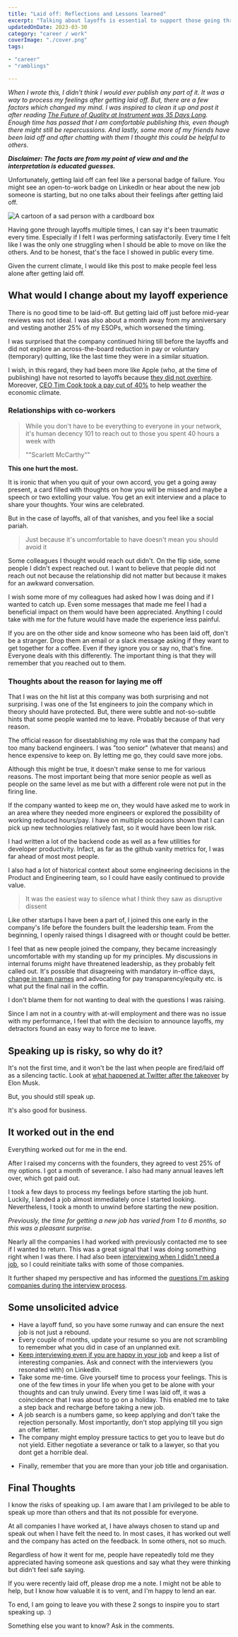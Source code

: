 ```yaml
---
title: "Laid off: Reflections and Lessons learned"
excerpt: "Talking about layoffs is essential to support those going through it. Reflections and Lessons learned after getting laid off again"
updatedOnDate: 2023-03-30
category: "career / work"
coverImage: "./cover.png"
tags:

- "career"
- "ramblings"

---
```


_When I wrote this, I didn't think I would ever publish any part of it. It was a way to process my feelings after getting laid off. But, there are a few factors which changed my mind. I was inspired to clean it up and post it after reading [The Future of Quality at Instrument was 35 Days Long](https://angelariggs.github.io/articles/thirty-five-days). Enough time has passed that I am comfortable publishing this, even though there might still be repercussions. And lastly, some more of my friends have been laid off and after chatting with them I thought this could be helpful to others._

_**Disclaimer: The facts are from my point of view and and the interpretation is educated guesses.**_

Unfortunately, getting laid off can feel like a personal badge of failure. You might see an open-to-work badge on LinkedIn or hear about the new job someone is starting, but no one talks about their feelings after getting laid off.

![A cartoon of a sad person with a cardboard box](./cover.png)

Having gone through layoffs multiple times, I can say it's been traumatic every time. Especially if I felt I was performing satisfactorily. Every time I felt like I was the only one struggling when I should be able to move on like the others. And to be honest, that's the face I showed in public every time.

Given the current climate, I would like this post to make people feel less alone after getting laid off.

## What would I change about my layoff experience

There is no good time to be laid-off. But getting laid off just before mid-year reviews was not ideal. I was also about a month away from my anniversary and vesting another 25% of my ESOPs, which worsened the timing.

I was surprised that the company continued hiring till before the layoffs and did not explore an across-the-board reduction in pay or voluntary (temporary) quitting, like the last time they were in a similar situation.

I wish, in this regard, they had been more like Apple (who, at the time of publishing) have not resorted to layoffs because [they did not overhire](https://blog.pragmaticengineer.com/apple-job-cuts-tide/). Moreover, [CEO Tim Cook took a pay cut of 40%](https://www.bbc.com/news/business-64258289) to help weather the economic climate.

### Relationships with co-workers

> While you don't have to be everything to everyone in your network, it's human decency 101 to reach out to those you spent 40 hours a week with
>
> ""Scarlett McCarthy""

**This one hurt the most.**

It is ironic that when you quit of your own accord, you get a going away present, a card filled with thoughts on how you will be missed and maybe a speech or two extolling your value. You get an exit interview and a place to share your thoughts. Your wins are celebrated.

But in the case of layoffs, all of that vanishes, and you feel like a social pariah.

> Just because it's uncomfortable to have doesn't mean you should avoid it

Some colleagues I thought would reach out didn't. On the flip side, some people I didn't expect reached out. I want to believe that people did not reach out not because the relationship did not matter but because it makes for an awkward conversation.

I wish some more of my colleagues had asked how I was doing and if I wanted to catch up. Even some messages that made me feel I had a beneficial impact on them would have been appreciated. Anything I could take with me for the future would have made the experience less painful.

If you are on the other side and know someone who has been laid off, don't be a stranger. Drop them an email or a slack message asking if they want to get together for a coffee. Even if they ignore you or say no, that's fine. Everyone deals with this differently. The important thing is that they will remember that you reached out to them.

### Thoughts about the reason for laying me off

That I was on the hit list at this company was both surprising and not surprising. I was one of the 1st engineers to join the company which in theory should have protected. But, there were subtle and not-so-subtle hints that some people wanted me to leave. Probably because of that very reason.

The official reason for disestablishing my role was that the company had too many backend engineers. I was "too senior" (whatever that means) and hence expensive to keep on. By letting me go, they could save more jobs.

Although this might be true, it doesn't make sense to me for various reasons. The most important being that more senior people as well as people on the same level as me but with a different role were not put in the firing line.

If the company wanted to keep me on, they would have asked me to work in an area where they needed more engineers or explored the possibility of working reduced hours/pay. I have on multiple occasions shown that I can pick up new technologies relatively fast, so it would have been low risk.

I had written a lot of the backend code as well as a few utilities for developer productivity. Infact, as far as the github vanity metrics for, I was far ahead of most most people.

I also had a lot of historical context about some engineering decisions in the Product and Engineering team, so I could have easily continued to provide value.

> It was the easiest way to silence what I think they saw as disruptive dissent

Like other startups I have been a part of, I joined this one early in the company's life before the founders built the leadership team. From the beginning, I openly raised things I disagreed with or thought could be better.

I feel that as new people joined the company, they became increasingly uncomfortable with my standing up for my principles. My discussions in internal forums might have threatened leadership, as they probably felt called out. It's possible that disagreeing with mandatory in-office days, [change in team names](./team-name) and advocating for pay transparency/equity etc. is what put the final nail in the coffin.

I don't blame them for not wanting to deal with the questions I was raising.

Since I am not in a country with at-will employment and there was no issue with my performance, I feel that with the decision to announce layoffs, my detractors found an easy way to force me to leave.

## Speaking up is risky, so why do it?

It's not the first time, and it won't be the last when people are fired/laid off as a silencing tactic. Look at [what happened at Twitter after the takeover](https://ma.nu/blog/bye-twitter) by Elon Musk.

But, you should still speak up.

<?# Twitter 1449066853314224129 /?>

It's also good for business.

<?# ResponsiveYouTube dGfcc4Np_Sc Title="Why your business needs dissenters" /?>

## It worked out in the end

Everything worked out for me in the end.

After I raised my concerns with the founders, they agreed to vest 25% of my options. I got a month of severance. I also had many annual leaves left over, which got paid out.

I took a few days to process my feelings before starting the job hunt. Luckily, I landed a job almost immediately once I started looking. Nevertheless, I took a month to unwind before starting the new position.

_Previously, the time for getting a new job has varied from 1 to 6 months, so this was a pleasant surprise._

Nearly all the companies I had worked with previously contacted me to see if I wanted to return. This was a great signal that I was doing something right when I was there. I had also been [interviewing when I didn't need a job](./interview-happy-job), so I could reinitiate talks with some of those companies.

It further shaped my perspective and has informed the [questions I'm asking companies during the interview process](./interview-interviewers-must-have-deal-breaker-list).

## Some unsolicited advice

- Have a layoff fund, so you have some runway and can ensure the next job is not just a rebound.
- Every couple of months, update your resume so you are not scrambling to remember what you did in case of an unplanned exit.
- [Keep interviewing even if you are happy in your job](https://www.ankursheel.com/blog/interview-happy-job) and keep a list of interesting companies. Ask and connect with the interviewers (you resonated with) on LinkedIn.
- Take some me-time. Give yourself time to process your feelings. This is one of the few times in your life when you get to be alone with your thoughts and can truly unwind. Every time I was laid off, it was a coincidence that I was about to go on a holiday. This enabled me to take a step back and recharge before taking a new job.
- A job search is a numbers game, so keep applying and don't take the rejection personally. Most importantly, don't stop applying till you sign an offer letter.
- The company might employ pressure tactics to get you to leave but do not yield. Either negotiate a severance or talk to a lawyer, so that you dont get a horrible deal.

<?# Twitter 1620048899355594752 /?>
 
- Finally, remember that you are more than your job title and organisation.

## Final Thoughts

I know the risks of speaking up. I am aware that I am privileged to be able to speak up more than others and that its not possible for everyone.

At all companies I have worked at, I have always chosen to stand up and speak out when I have felt the need to. In most cases, it has worked out well and the company has acted on the feedback. In some others, not so much.

Regardless of how it went for me, people have repeatedly told me they appreciated having someone ask questions and say what they were thinking but didn't feel safe saying.

If you were recently laid off, please drop me a note. I might not be able to help, but I know how valuable it is to vent, and I'm happy to lend an ear.

To end, I am going to leave you with these 2 songs to inspire you to start speaking up. :)

<?# ResponsiveYouTube QUQsqBqxoR4 Title="Brave" /?>

<?# ResponsiveYouTube CevxZvSJLk8 Title="Roar" /?>

Something else you want to know? Ask in the comments.
